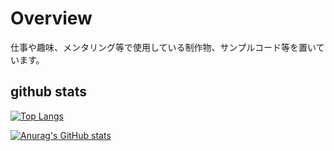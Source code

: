 # Overview

仕事や趣味、メンタリング等で使用している制作物、サンプルコード等を置いています。

## github stats

[![Top Langs](https://github-readme-stats.vercel.app/api/top-langs/?username=haruyan-hopemucci&layout=compact
)](https://github.com/anuraghazra/github-readme-stats)

[![Anurag's GitHub stats](https://github-readme-stats.vercel.app/api?username=haruyan-hopemucci)](https://github.com/anuraghazra/github-readme-stats)

<!--
**haruyan-hopemucci/haruyan-hopemucci** is a ✨ _special_ ✨ repository because its `README.md` (this file) appears on your GitHub profile.

Here are some ideas to get you started:

- 🔭 I’m currently working on ...
- 🌱 I’m currently learning ...
- 👯 I’m looking to collaborate on ...
- 🤔 I’m looking for help with ...
- 💬 Ask me about ...
- 📫 How to reach me: ...
- 😄 Pronouns: ...
- ⚡ Fun fact: ...
-->
